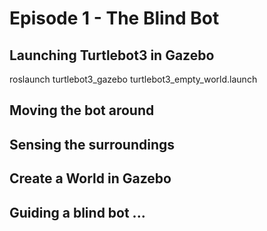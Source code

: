 # Episode 1 - The Blind Bot

## Launching Turtlebot3 in Gazebo

  roslaunch turtlebot3_gazebo turtlebot3_empty_world.launch

## Moving the bot around

## Sensing the surroundings

## Create a World in Gazebo

## Guiding a blind bot ...
